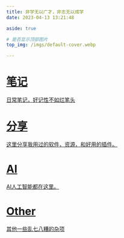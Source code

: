 ```yaml
---
title: 非学无以广才，非志无以成学
date: 2023-04-13 13:21:48

aside: true

# 是否显示顶部图片
top_img: /imgs/default-cover.webp

---
```


<style>
  #libCategories .card-wrap:hover .card-info:after {
    width: 300%;
  }
</style>

<link rel="stylesheet" type="text/css" href="https://npm.elemecdn.com/js-heo@1.0.11/3dCard/no3d.css" />

<div id='libCategories'>
<div id="lib-cards" class="container">

<a href='javascript:void(0);' onClick='pjax.loadUrl("/categories/notes/")' >
<card data-image="/imgs/t1.webp">
<h1 slot="header">笔记</h1>
<p slot="content">日常笔记，好记性不如烂笔头</p>
</card>
</a>

<a href='javascript:void(0);' onClick='pjax.loadUrl("/categories/share/")' >
  <card data-image="/imgs/t2.webp">
    <h1 slot="header">分享</h1>
    <p slot="content">这里分享我用过的软件，资源，和好用的插件。</p>
  </card>
</a>

<a href='javascript:void(0);' onClick='pjax.loadUrl("/categories/ai/")' >
  <card data-image="/imgs/t2.webp">
    <h1 slot="header">AI</h1>
    <p slot="content">AI人工智能都在这里。</p>
  </card>
</a>

<a href='javascript:void(0);' onClick='pjax.loadUrl("/categories/other/")' >
  <card data-image="/imgs/t1.webp">
    <h1 slot="header">Other</h1>
    <p slot="content">其他一些乱七八糟的杂项</p>
  </card>
</a>

</div>
</div>

<script src='https://lf6-cdn-tos.bytecdntp.com/cdn/expire-1-M/vue/2.6.14/vue.min.js' data-pjax></script>
<script type="text/javascript" src="https://cdn1.tianli0.top/npm/js-heo@1.0.11/3dCard/no3d.js" data-pjax></script>